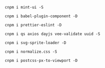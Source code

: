 `cnpm i mint-ui -S`

`cnpm i babel-plugin-component -D`

`cnpm i prettier-eslint -D`

`cnpm i qs axios dayjs vee-validate uuid -S`

`cnpm i svg-sprite-loader -D`

`cnpm i normalize.css -S`

`cnpm i postcss-px-to-viewport -D`
